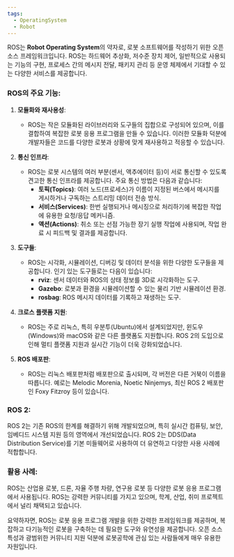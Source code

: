 ```yaml
---
tags:
  - OperatingSystem
  - Robot
---
```

ROS는 **Robot Operating System**의 약자로, 로봇 소프트웨어를 작성하기 위한 오픈 소스 프레임워크입니다. ROS는 하드웨어 추상화, 저수준 장치 제어, 일반적으로 사용되는 기능의 구현, 프로세스 간의 메시지 전달, 패키지 관리 등 운영 체제에서 기대할 수 있는 다양한 서비스를 제공합니다.

### ROS의 주요 기능:
1. **모듈화와 재사용성**:
   - ROS는 작은 모듈화된 라이브러리와 도구들의 집합으로 구성되어 있으며, 이를 결합하여 복잡한 로봇 응용 프로그램을 만들 수 있습니다. 이러한 모듈화 덕분에 개발자들은 코드를 다양한 로봇과 상황에 맞게 재사용하고 적응할 수 있습니다.

2. **통신 인프라**:
   - ROS는 로봇 시스템의 여러 부분(센서, 액추에이터 등)이 서로 통신할 수 있도록 견고한 통신 인프라를 제공합니다. 주요 통신 방법은 다음과 같습니다:
     - **토픽(Topics)**: 여러 노드(프로세스)가 이름이 지정된 버스에서 메시지를 게시하거나 구독하는 스트리밍 데이터 전송 방식.
     - **서비스(Services)**: 한번 실행되거나 메시징으로 처리하기에 복잡한 작업에 유용한 요청/응답 메커니즘.
     - **액션(Actions)**: 취소 또는 선점 가능한 장기 실행 작업에 사용되며, 작업 완료 시 피드백 및 결과를 제공합니다.

3. **도구들**:
   - ROS는 시각화, 시뮬레이션, 디버깅 및 데이터 분석을 위한 다양한 도구들을 제공합니다. 인기 있는 도구들로는 다음이 있습니다:
     - **rviz**: 센서 데이터와 ROS의 상태 정보를 3D로 시각화하는 도구.
     - **Gazebo**: 로봇과 환경을 시뮬레이션할 수 있는 물리 기반 시뮬레이션 환경.
     - **rosbag**: ROS 메시지 데이터를 기록하고 재생하는 도구.

4. **크로스 플랫폼 지원**:
   - ROS는 주로 리눅스, 특히 우분투(Ubuntu)에서 설계되었지만, 윈도우(Windows)와 macOS와 같은 다른 플랫폼도 지원합니다. ROS 2의 도입으로 인해 멀티 플랫폼 지원과 실시간 기능이 더욱 강화되었습니다.

5. **ROS 배포판**:
   - ROS는 리눅스 배포판처럼 배포판으로 출시되며, 각 버전은 다른 거북이 이름을 따릅니다. 예로는 Melodic Morenia, Noetic Ninjemys, 최신 ROS 2 배포판인 Foxy Fitzroy 등이 있습니다.

### ROS 2:
ROS 2는 기존 ROS의 한계를 해결하기 위해 개발되었으며, 특히 실시간 컴퓨팅, 보안, 임베디드 시스템 지원 등의 영역에서 개선되었습니다. ROS 2는 DDS(Data Distribution Service)를 기본 미들웨어로 사용하여 더 유연하고 다양한 사용 사례에 적합합니다.

### 활용 사례:
ROS는 산업용 로봇, 드론, 자율 주행 차량, 연구용 로봇 등 다양한 로봇 응용 프로그램에서 사용됩니다. ROS는 강력한 커뮤니티를 가지고 있으며, 학계, 산업, 취미 프로젝트에서 널리 채택되고 있습니다.

요약하자면, ROS는 로봇 응용 프로그램 개발을 위한 강력한 프레임워크를 제공하며, 복잡하고 다기능적인 로봇을 구축하는 데 필요한 도구와 유연성을 제공합니다. 오픈 소스 특성과 광범위한 커뮤니티 지원 덕분에 로봇공학에 관심 있는 사람들에게 매우 유용한 자원입니다.